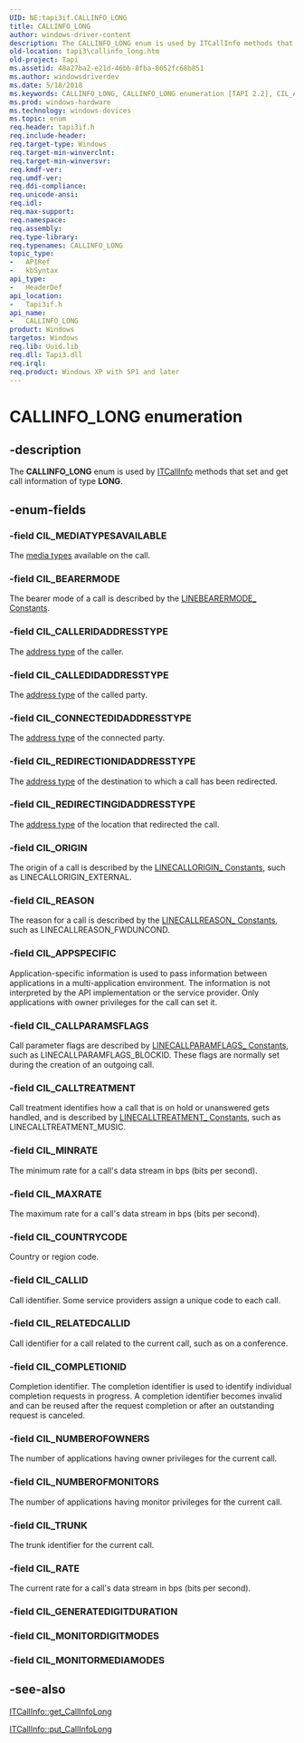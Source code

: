 ```yaml
---
UID: NE:tapi3if.CALLINFO_LONG
title: CALLINFO_LONG
author: windows-driver-content
description: The CALLINFO_LONG enum is used by ITCallInfo methods that set and get call information of type LONG.
old-location: tapi3\callinfo_long.htm
old-project: Tapi
ms.assetid: 48a27ba2-e21d-46bb-8fba-8052fc68b851
ms.author: windowsdriverdev
ms.date: 5/18/2018
ms.keywords: CALLINFO_LONG, CALLINFO_LONG enumeration [TAPI 2.2], CIL_APPSPECIFIC, CIL_BEARERMODE, CIL_CALLEDIDADDRESSTYPE, CIL_CALLERIDADDRESSTYPE, CIL_CALLID, CIL_CALLPARAMSFLAGS, CIL_CALLTREATMENT, CIL_COMPLETIONID, CIL_CONNECTEDIDADDRESSTYPE, CIL_COUNTRYCODE, CIL_MAXRATE, CIL_MEDIATYPESAVAILABLE, CIL_MINRATE, CIL_NUMBEROFMONITORS, CIL_NUMBEROFOWNERS, CIL_ORIGIN, CIL_RATE, CIL_REASON, CIL_REDIRECTINGIDADDRESSTYPE, CIL_REDIRECTIONIDADDRESSTYPE, CIL_RELATEDCALLID, CIL_TRUNK, _tapi3_callinfo_long, tapi3.callinfo_long, tapi3if/CALLINFO_LONG, tapi3if/CIL_APPSPECIFIC, tapi3if/CIL_BEARERMODE, tapi3if/CIL_CALLEDIDADDRESSTYPE, tapi3if/CIL_CALLERIDADDRESSTYPE, tapi3if/CIL_CALLID, tapi3if/CIL_CALLPARAMSFLAGS, tapi3if/CIL_CALLTREATMENT, tapi3if/CIL_COMPLETIONID, tapi3if/CIL_CONNECTEDIDADDRESSTYPE, tapi3if/CIL_COUNTRYCODE, tapi3if/CIL_MAXRATE, tapi3if/CIL_MEDIATYPESAVAILABLE, tapi3if/CIL_MINRATE, tapi3if/CIL_NUMBEROFMONITORS, tapi3if/CIL_NUMBEROFOWNERS, tapi3if/CIL_ORIGIN, tapi3if/CIL_RATE, tapi3if/CIL_REASON, tapi3if/CIL_REDIRECTINGIDADDRESSTYPE, tapi3if/CIL_REDIRECTIONIDADDRESSTYPE, tapi3if/CIL_RELATEDCALLID, tapi3if/CIL_TRUNK
ms.prod: windows-hardware
ms.technology: windows-devices
ms.topic: enum
req.header: tapi3if.h
req.include-header: 
req.target-type: Windows
req.target-min-winverclnt: 
req.target-min-winversvr: 
req.kmdf-ver: 
req.umdf-ver: 
req.ddi-compliance: 
req.unicode-ansi: 
req.idl: 
req.max-support: 
req.namespace: 
req.assembly: 
req.type-library: 
req.typenames: CALLINFO_LONG
topic_type:
-	APIRef
-	kbSyntax
api_type:
-	HeaderDef
api_location:
-	Tapi3if.h
api_name:
-	CALLINFO_LONG
product: Windows
targetos: Windows
req.lib: Uuid.lib
req.dll: Tapi3.dll
req.irql: 
req.product: Windows XP with SP1 and later
---
```


# CALLINFO_LONG enumeration


## -description


The 
<b>CALLINFO_LONG</b> enum is used by 
<a href="https://msdn.microsoft.com/5209d4a1-e05b-453e-8896-2dc71f0b9af0">ITCallInfo</a> methods that set and get call information of type <b>LONG</b>.


## -enum-fields




### -field CIL_MEDIATYPESAVAILABLE

The 
<a href="https://msdn.microsoft.com/3e418c9a-a008-4b94-b5d2-7c2eccb3bf87">media types</a> available on the call.


### -field CIL_BEARERMODE

The bearer mode of a call is described by the 
<a href="https://msdn.microsoft.com/87e46ec9-ed5f-4ff5-a382-34eb164f4e66">LINEBEARERMODE_ Constants</a>.


### -field CIL_CALLERIDADDRESSTYPE

The 
<a href="https://msdn.microsoft.com/2c32eda1-e510-40eb-ae75-fc7b9e9953cd">address type</a> of the caller.


### -field CIL_CALLEDIDADDRESSTYPE

The 
<a href="https://msdn.microsoft.com/2c32eda1-e510-40eb-ae75-fc7b9e9953cd">address type</a> of the called party.


### -field CIL_CONNECTEDIDADDRESSTYPE

The 
<a href="https://msdn.microsoft.com/2c32eda1-e510-40eb-ae75-fc7b9e9953cd">address type</a> of the connected party.


### -field CIL_REDIRECTIONIDADDRESSTYPE

The 
<a href="https://msdn.microsoft.com/2c32eda1-e510-40eb-ae75-fc7b9e9953cd">address type</a> of the destination to which a call has been redirected.


### -field CIL_REDIRECTINGIDADDRESSTYPE

The 
<a href="https://msdn.microsoft.com/2c32eda1-e510-40eb-ae75-fc7b9e9953cd">address type</a> of the location that redirected the call.


### -field CIL_ORIGIN

The origin of a call is described by the 
<a href="https://msdn.microsoft.com/b830a40e-62d9-4a6c-b43f-8318f30a7cd4">LINECALLORIGIN_ Constants</a>, such as LINECALLORIGIN_EXTERNAL.


### -field CIL_REASON

The reason for a call is described by the 
<a href="https://msdn.microsoft.com/16278146-886f-433a-afe5-64f4894b1428">LINECALLREASON_ Constants</a>, such as LINECALLREASON_FWDUNCOND.


### -field CIL_APPSPECIFIC

Application-specific information is used to pass information between applications in a multi-application environment. The information is not interpreted by the API implementation or the service provider. Only applications with owner privileges for the call can set it.


### -field CIL_CALLPARAMSFLAGS

Call parameter flags are described by 
<a href="https://msdn.microsoft.com/f323ec9f-5bab-4b5d-93ef-8a552ee0d591">LINECALLPARAMFLAGS_ Constants</a>, such as LINECALLPARAMFLAGS_BLOCKID. These flags are normally set during the creation of an outgoing call.


### -field CIL_CALLTREATMENT

Call treatment identifies how a call that is on hold or unanswered gets handled, and is described by 
<a href="https://msdn.microsoft.com/c28c9200-dd51-48b2-905c-fbe37c83b00f">LINECALLTREATMENT_ Constants</a>, such as LINECALLTREATMENT_MUSIC.


### -field CIL_MINRATE

The minimum rate for a call's data stream in bps (bits per second).


### -field CIL_MAXRATE

The maximum rate for a call's data stream in bps (bits per second).


### -field CIL_COUNTRYCODE

Country or region code.


### -field CIL_CALLID

Call identifier. Some service providers assign a unique code to each call.


### -field CIL_RELATEDCALLID

Call identifier for a call related to the current call, such as on a conference.


### -field CIL_COMPLETIONID

Completion identifier. The completion identifier is used to identify individual completion requests in progress. A completion identifier becomes invalid and can be reused after the request completion or after an outstanding request is canceled.


### -field CIL_NUMBEROFOWNERS

The number of applications having owner privileges for the current call.


### -field CIL_NUMBEROFMONITORS

The number of applications having monitor privileges for the current call.


### -field CIL_TRUNK

The trunk identifier for the current call.


### -field CIL_RATE

The current rate for a call's data stream in bps (bits per second).


### -field CIL_GENERATEDIGITDURATION


### -field CIL_MONITORDIGITMODES


### -field CIL_MONITORMEDIAMODES




## -see-also




<a href="https://msdn.microsoft.com/0c00e672-7bad-4a44-a76a-efd222f763d7">ITCallInfo::get_CallInfoLong</a>



<a href="https://msdn.microsoft.com/b5198b78-56f7-4964-970a-1068f2db4743">ITCallInfo::put_CallInfoLong</a>
 

 

